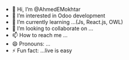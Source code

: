 - 👋 Hi, I’m @AhmedEMokhtar
- 👀 I’m interested in Odoo development
- 🌱 I’m currently learning ...(Js, React.js, OWL)
- 💞️ I’m looking to collaborate on ...
- 📫 How to reach me ...
- 😄 Pronouns: ...
- ⚡ Fun fact: ...live is easy

<!---
AhmedEMokhtar/AhmedEMokhtar is a ✨ special ✨ repository because its `README.md` (this file) appears on your GitHub profile.
You can click the Preview link to take a look at your changes.
--->
